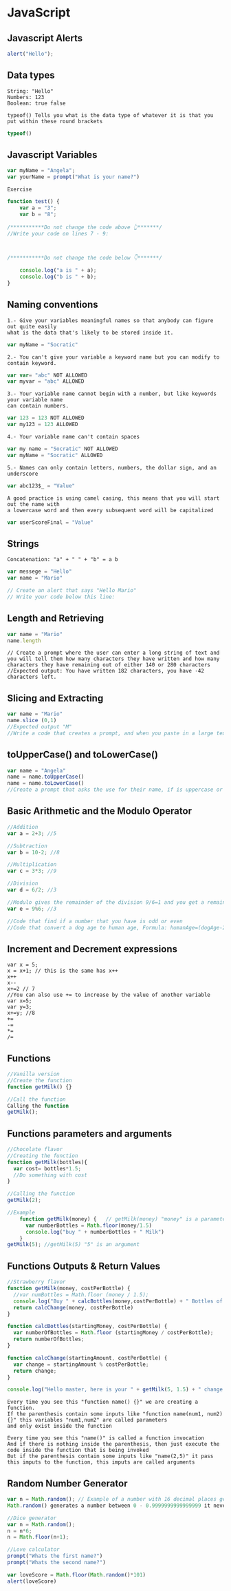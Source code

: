 # JavaScript

## Javascript Alerts
```javascript
alert("Hello");
```

## Data types
```
String: "Hello"
Numbers: 123
Boolean: true false
```
```
typeof() Tells you what is the data type of whatever it is that you put within these round brackets
```
```javascript
typeof()
```

## Javascript Variables
```javascript
var myName = "Angela";
var yourName = prompt("What is your name?")
```
```
Exercise
```
```javascript
function test() {
    var a = "3";
    var b = "8";
    
/***********Do not change the code above 👆*******/
//Write your code on lines 7 - 9:



/***********Do not change the code below 👇*******/

    console.log("a is " + a);
    console.log("b is " + b);
}
```

## Naming conventions
```
1.- Give your variables meaningful names so that anybody can figure out quite easily
what is the data that's likely to be stored inside it.
```
```javascript
var myName = "Socratic"
```
```
2.- You can't give your variable a keyword name but you can modify to contain keyword.
```
```javascript
var var= "abc" NOT ALLOWED
var myvar = "abc" ALLOWED
```
```
3.- Your variable name cannot begin with a number, but like keywords your variable name
can contain numbers.
```
```javascript
var 123 = 123 NOT ALLOWED
var my123 = 123 ALLOWED
```
```
4.- Your variable name can't contain spaces
```
```javascript
var my name = "Socratic" NOT ALLOWED
var myName = "Socratic" ALLOWED
```
```
5.- Names can only contain letters, numbers, the dollar sign, and an underscore
```
```javascript
var abc123$_ = "Value"
```
```
A good practice is using camel casing, this means that you will start out the name with
a lowercase word and then every subsequent word will be capitalized
```
```javascript
var userScoreFinal = "Value"
```

## Strings
```
Concatenation: "a" + " " + "b" = a b
```
```javascript
var messege = "Hello"
var name = "Mario"

// Create an alert that says "Hello Mario"
// Write your code below this line:
```

## Length and Retrieving
```javascript
var name = "Mario"
name.length
```
```
// Create a prompt where the user can enter a long string of text and you will tell them how many characters they have written and how many characters they have remaining out of either 140 or 280 characters
//Expected output: You have written 182 characters, you have -42 characters left.
```

## Slicing and Extracting
```javascript
var name = "Mario"
name.slice (0,1)
//Expected output "M"
//Write a code that creates a prompt, and when you paste in a large text it should give you an alert that cuts your text down to only 140 characters.
```

## toUpperCase() and toLowerCase()
```javascript
var name = "Angela"
name = name.toUpperCase()
name = name.toLowerCase()
//Create a prompt that asks the use for their name, if is uppercase or lowercase, send them an alert that says "Hello, Name", the "Name" must be capitalized but only for the first character and non of the rest of the characters
```

## Basic Arithmetic and the Modulo Operator
```javascript
//Addition
var a = 2+3; //5

//Subtraction
var b = 10-2; //8

//Multiplication
var c = 3*3; //9

//Division
var d = 6/2; //3

//Modulo gives the remainder of the division 9/6=1 and you get a remainder of 3
var e = 9%6; //3

//Code that find if a number that you have is odd or even
//Code that convert a dog age to human age, Formula: humanAge=(dogAge-2)*4+21
```

## Increment and Decrement expressions
```
var x = 5;
x = x+1; // this is the same has x++
x++
x--
x+=2 // 7
//You can also use += to increase by the value of another variable
var x=5;
var y=3;
x+=y; //8
+=
-=
*=
/=
```

## Functions
```javascript
//Vanilla version
//Create the function
function getMilk() {}

//Call the function
Calling the function
getMilk();
```

## Functions parameters and arguments
```javascript
//Chocolate flavor
//Creating the function
function getMilk(bottles){
  var cost= bottles*1.5;
  //Do something with cost
}

//Calling the function
getMilk(2);

//Example
    function getMilk(money) {   // getMilk(money) "money" is a parameter
      var numberBottles = Math.floor(money/1.5)
      console.log("buy " + numberBottles + " Milk")
    }
getMilk(5); //getMilk(5) "5" is an argument
```

## Functions Outputs & Return Values
```javascript
//Strawberry flavor
function getMilk(money, costPerBottle) {
  //var numBottles = Math.floor (money / 1.5);
  console.log("Buy " + calcBottles(money,costPerBottle) + " Bottles of Milk");
  return calcChange(money, costPerBottle)
}

function calcBottles(startingMoney, costPerBottle) {
  var numberOfBottles = Math.floor (startingMoney / costPerBottle);
  return numberOfBottles;
}

function calcChange(startingAmount, costPerBottle) {
  var change = startingAmount % costPerBottle;
  return change;
}

console.log("Hello master, here is your " + getMilk(5, 1.5) + " change:")
```
```
Every time you see this "function name() {}" we are creating a function.
If the parenthesis contain some inputs like "function name(num1, num2) {}" this variables "num1,num2" are called parameters
and only exist inside the function

Every time you see this "name()" is called a function invocation
And if there is nothing inside the parenthesis, then just execute the code inside the function that is being invoked
But if the parenthesis contain some inputs like "name(2,5)" it pass this imputs to the function, this imputs are called arguments
```

## Random Number Generator
```javascript
var n = Math.random(); // Example of a number with 16 decimal places generated: 0.3653767653458296
Math.random() generates a number between 0 - 0.9999999999999999 it never reaches 1
```
```javascript
//Dice generator
var n = Math.random();
n = n*6;
n = Math.floor(n+1);
```
```javascript
//Love calculator
prompt("Whats the first name?")
prompt("Whats the second name?")

var loveScore = Math.floor(Math.random()*101)
alert(loveScore)
```
